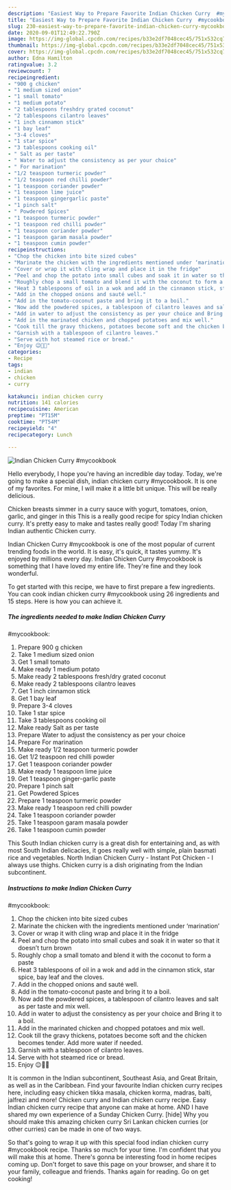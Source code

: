 ```yaml
---
description: "Easiest Way to Prepare Favorite Indian Chicken Curry  #mycookbook"
title: "Easiest Way to Prepare Favorite Indian Chicken Curry  #mycookbook"
slug: 230-easiest-way-to-prepare-favorite-indian-chicken-curry-mycookbook
date: 2020-09-01T12:49:22.790Z
image: https://img-global.cpcdn.com/recipes/b33e2df7048cec45/751x532cq70/indian-chicken-curry-mycookbook-recipe-main-photo.jpg
thumbnail: https://img-global.cpcdn.com/recipes/b33e2df7048cec45/751x532cq70/indian-chicken-curry-mycookbook-recipe-main-photo.jpg
cover: https://img-global.cpcdn.com/recipes/b33e2df7048cec45/751x532cq70/indian-chicken-curry-mycookbook-recipe-main-photo.jpg
author: Edna Hamilton
ratingvalue: 3.2
reviewcount: 7
recipeingredient:
- "900 g chicken"
- "1 medium sized onion"
- "1 small tomato"
- "1 medium potato"
- "2 tablespoons freshdry grated coconut"
- "2 tablespoons cilantro leaves"
- "1 inch cinnamon stick"
- "1 bay leaf"
- "3-4 cloves"
- "1 star spice"
- "3 tablespoons cooking oil"
- " Salt as per taste"
- " Water to adjust the consistency as per your choice"
- " For marination"
- "1/2 teaspoon turmeric powder"
- "1/2 teaspoon red chilli powder"
- "1 teaspoon coriander powder"
- "1 teaspoon lime juice"
- "1 teaspoon gingergarlic paste"
- "1 pinch salt"
- " Powdered Spices"
- "1 teaspoon turmeric powder"
- "1 teaspoon red chilli powder"
- "1 teaspoon coriander powder"
- "1 teaspoon garam masala powder"
- "1 teaspoon cumin powder"
recipeinstructions:
- "Chop the chicken into bite sized cubes"
- "Marinate the chicken with the ingredients mentioned under ‘marination’"
- "Cover or wrap it with cling wrap and place it in the fridge"
- "Peel and chop the potato into small cubes and soak it in water so that it doesn’t turn brown"
- "Roughly chop a small tomato and blend it with the coconut to form a paste"
- "Heat 3 tablespoons of oil in a wok and add in the cinnamon stick, star spice, bay leaf and the cloves."
- "Add in the chopped onions and sauté well."
- "Add in the tomato-coconut paste and bring it to a boil."
- "Now add the powdered spices, a tablespoon of cilantro leaves and salt as per taste and mix well."
- "Add in water to adjust the consistency as per your choice and Bring it to a boil."
- "Add in the marinated chicken and chopped potatoes and mix well."
- "Cook till the gravy thickens, potatoes become soft and the chicken becomes tender. Add more water if needed."
- "Garnish with a tablespoon of cilantro leaves."
- "Serve with hot steamed rice or bread."
- "Enjoy 😉👍🏻"
categories:
- Recipe
tags:
- indian
- chicken
- curry

katakunci: indian chicken curry 
nutrition: 141 calories
recipecuisine: American
preptime: "PT15M"
cooktime: "PT54M"
recipeyield: "4"
recipecategory: Lunch

---
```



![Indian Chicken Curry 
#mycookbook](https://img-global.cpcdn.com/recipes/b33e2df7048cec45/751x532cq70/indian-chicken-curry-mycookbook-recipe-main-photo.jpg)

Hello everybody, I hope you're having an incredible day today. Today, we're going to make a special dish, indian chicken curry 
#mycookbook. It is one of my favorites. For mine, I will make it a little bit unique. This will be really delicious.

Chicken breasts simmer in a curry sauce with yogurt, tomatoes, onion, garlic, and ginger in this This is a really good recipe for spicy Indian chicken curry. It&#39;s pretty easy to make and tastes really good! Today I&#39;m sharing Indian authentic Chicken curry.

Indian Chicken Curry 
#mycookbook is one of the most popular of current trending foods in the world. It is easy, it's quick, it tastes yummy. It's enjoyed by millions every day. Indian Chicken Curry 
#mycookbook is something that I have loved my entire life. They're fine and they look wonderful.


To get started with this recipe, we have to first prepare a few ingredients. You can cook indian chicken curry 
#mycookbook using 26 ingredients and 15 steps. Here is how you can achieve it.

<!--inarticleads1-->

##### The ingredients needed to make Indian Chicken Curry 
#mycookbook:

1. Prepare 900 g chicken
1. Take 1 medium sized onion
1. Get 1 small tomato
1. Make ready 1 medium potato
1. Make ready 2 tablespoons fresh/dry grated coconut
1. Make ready 2 tablespoons cilantro leaves
1. Get 1 inch cinnamon stick
1. Get 1 bay leaf
1. Prepare 3-4 cloves
1. Take 1 star spice
1. Take 3 tablespoons cooking oil
1. Make ready  Salt as per taste
1. Prepare  Water to adjust the consistency as per your choice
1. Prepare  For marination
1. Make ready 1/2 teaspoon turmeric powder
1. Get 1/2 teaspoon red chilli powder
1. Get 1 teaspoon coriander powder
1. Make ready 1 teaspoon lime juice
1. Get 1 teaspoon ginger-garlic paste
1. Prepare 1 pinch salt
1. Get  Powdered Spices
1. Prepare 1 teaspoon turmeric powder
1. Make ready 1 teaspoon red chilli powder
1. Take 1 teaspoon coriander powder
1. Take 1 teaspoon garam masala powder
1. Take 1 teaspoon cumin powder


This South Indian chicken curry is a great dish for entertaining and, as with most South Indian delicacies, it goes really well with simple, plain basmati rice and vegetables. North Indian Chicken Curry - Instant Pot Chicken - I always use thighs. Chicken curry is a dish originating from the Indian subcontinent. 

<!--inarticleads2-->

##### Instructions to make Indian Chicken Curry 
#mycookbook:

1. Chop the chicken into bite sized cubes
1. Marinate the chicken with the ingredients mentioned under ‘marination’
1. Cover or wrap it with cling wrap and place it in the fridge
1. Peel and chop the potato into small cubes and soak it in water so that it doesn’t turn brown
1. Roughly chop a small tomato and blend it with the coconut to form a paste
1. Heat 3 tablespoons of oil in a wok and add in the cinnamon stick, star spice, bay leaf and the cloves.
1. Add in the chopped onions and sauté well.
1. Add in the tomato-coconut paste and bring it to a boil.
1. Now add the powdered spices, a tablespoon of cilantro leaves and salt as per taste and mix well.
1. Add in water to adjust the consistency as per your choice and Bring it to a boil.
1. Add in the marinated chicken and chopped potatoes and mix well.
1. Cook till the gravy thickens, potatoes become soft and the chicken becomes tender. Add more water if needed.
1. Garnish with a tablespoon of cilantro leaves.
1. Serve with hot steamed rice or bread.
1. Enjoy 😉👍🏻


It is common in the Indian subcontinent, Southeast Asia, and Great Britain, as well as in the Caribbean. Find your favourite Indian chicken curry recipes here, including easy chicken tikka masala, chicken korma, madras, balti, jalfrezi and more! Chicken curry and Indian chicken curry recipe. Easy Indian chicken curry recipe that anyone can make at home. AND I have shared my own experience of a Sunday Chicken Curry. [hide] Why you should make this amazing chicken curry Sri Lankan chicken curries (or other curries) can be made in one of two ways. 

So that's going to wrap it up with this special food indian chicken curry 
#mycookbook recipe. Thanks so much for your time. I'm confident that you will make this at home. There's gonna be interesting food in home recipes coming up. Don't forget to save this page on your browser, and share it to your family, colleague and friends. Thanks again for reading. Go on get cooking!
